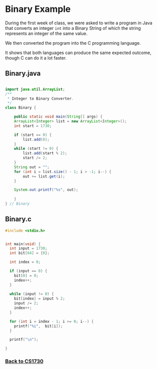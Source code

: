 # Binary Example

During the first week of class, we were asked to write a program in Java that converts an integer `int` into a Binary String of which the string represents an integer of the same value.

We then converted the program into the C programming language.

It shows that both languages can produce the same expected outcome, though C can do it a lot faster.

## Binary.java
```java

import java.util.ArrayList;
/**
 * Integer to Binary Converter.
 */
class Binary {

    public static void main(String[] args) {
	ArrayList<Integer> list = new ArrayList<Integer>();
	int start = 1730;

	if (start == 0) {
	    list.add(0);
	}
	while (start != 0) {
	    list.add(start % 2);
	    start /= 2;
	}
	String out = "";
	for (int i = list.size() - 1; i > -1; i--) {
	    out += list.get(i);
	}

	System.out.printf("%s", out);
	
    }
} // Binary
```
## Binary.c
```c
#include <stdio.h>


int main(void) {
  int input = 1730;
  int bit[64] = {0};

  int index = 0;

  if (input == 0) {
    bit[0] = 0;
    index++;
  }
  
  while (input != 0) {
    bit[index] = input % 2;
    input /= 2;
    index++;
  }

  for (int i = index - 1; i >= 0; i--) {
    printf("%i",  bit[i]);
  }

  printf("\n");

}

```

### [Back to CS1730](%WEBPATH%/classes/cs1730/)